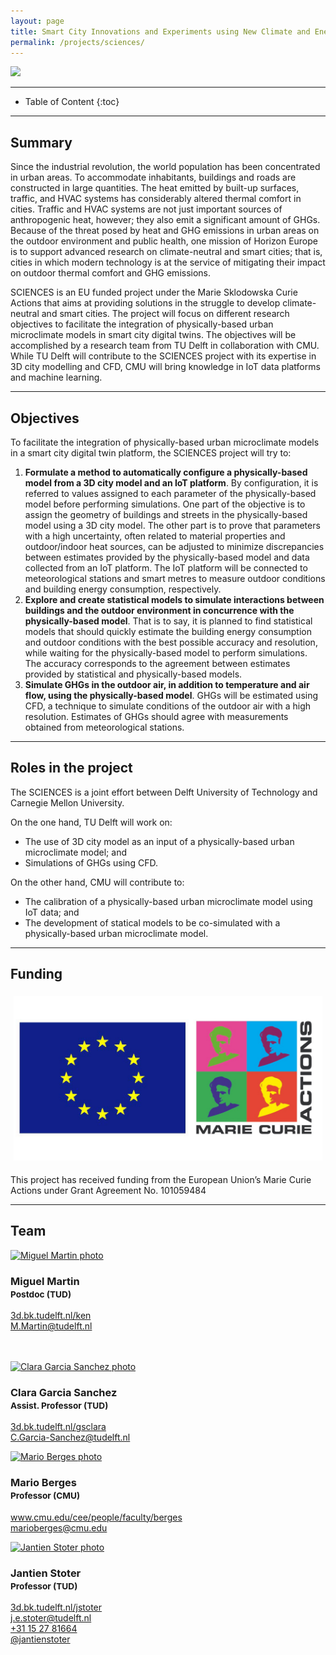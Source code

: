 ```yaml
---
layout: page
title: Smart City Innovations and Experiments using New Climate and Energy Simulations
permalink: /projects/sciences/
---
```


<div class="row">
  <div class="col-sm-14 col-xs-14"><img class="img-responsive" src="{{ "/img/projects/sciences.jpg" }}"></div>
</div>

- - -

* Table of Content
{:toc}

- - -
## Summary

Since the industrial revolution, the world population has been concentrated in urban areas. To accommodate inhabitants, buildings and roads are 
constructed in large quantities. The heat emitted by built-up surfaces, traffic, and HVAC systems has considerably altered thermal comfort in cities.
Traffic and HVAC systems are not just important sources of anthropogenic heat, however; they also emit a significant amount of GHGs. Because of the 
threat posed by heat and GHG emissions in urban areas on the outdoor environment and public health, one mission of Horizon Europe is to support
advanced research on climate-neutral and smart cities; that is, cities in which modern technology is at the service of mitigating their impact 
on outdoor thermal comfort and GHG emissions.

SCIENCES is an EU funded project under the Marie Sklodowska Curie Actions that aims at providing solutions in the struggle to develop climate-neutral
and smart cities. The project will focus on different research objectives to facilitate the integration of physically-based urban microclimate models
in smart city digital twins. The objectives will be accomplished by a research team from TU Delft in collaboration with CMU. While TU Delft will contribute
to the SCIENCES project with its expertise in 3D city modelling and CFD, CMU will bring knowledge in IoT data platforms and machine learning.


- - -
## Objectives

To facilitate the integration of physically-based urban microclimate models in a smart city digital twin platform, the SCIENCES project will try to:
1. <b>Formulate a method to automatically configure a physically-based model from a 3D city model and an IoT platform</b>. By configuration, it is referred
to values assigned to each parameter of the physically-based model before performing simulations. One part of the objective is to assign the geometry
of buildings and streets in the physically-based model using a 3D city model. The other part is to prove that parameters with a high uncertainty,
often related to material properties and outdoor/indoor heat sources, can be adjusted to minimize discrepancies between estimates provided
by the physically-based model and data collected from an IoT platform. The IoT platform will be connected to meteorological stations and smart metres
to measure outdoor conditions and building energy consumption, respectively.
2. <b>Explore and create statistical models to simulate interactions between buildings and the outdoor environment in concurrence with the physically-based
model</b>. That is to say, it is planned to find statistical models that should quickly estimate the building energy consumption and outdoor conditions
with the best possible accuracy and resolution, while waiting for the physically-based model to perform simulations. The accuracy corresponds to the
agreement between estimates provided by statistical and physically-based models.
3. <b>Simulate GHGs in the outdoor air, in addition to temperature and air flow, using the physically-based model</b>. GHGs will be estimated using 
CFD, a technique to simulate conditions of the outdoor air with a high resolution. Estimates of GHGs should agree with measurements obtained 
from meteorological stations. 


- - -
## Roles in the project

The SCIENCES is a joint effort between Delft University of Technology and Carnegie Mellon University. 

On the one hand, TU Delft will work on:
- The use of 3D city model as an input of a physically-based urban microclimate model; and
- Simulations of GHGs using CFD.

On the other hand, CMU will contribute to:
- The calibration of a physically-based urban microclimate model using IoT data; and
- The development of statical models to be co-simulated with a physically-based urban microclimate model.

- - -
## Funding

<div class="row">
<div style="padding:5px" class="col-md-4 col-sm-4 col-xs-6"><img src="/img/partners/marie_curie.jpg" alt="EU logo" ></div>
</div>

This project has received funding from the European Union’s Marie Curie Actions under Grant Agreement No. 101059484

- - -
## Team

<div class="row">

  <div class="col-md-4 col-sm-4 col-xs-8 col-xs-offset-2 col-sm-offset-0 col-md-offset-0">
      <a href="https://3d.bk.tudelft.nl/ken"><img class="img-circle img-responsive" src="{{ site.baseurl }}/img/staff/miguel.jpg" alt="Miguel Martin photo" /></a>
    <h3>Miguel Martin<br /><small>Postdoc (TUD)</small></h3>
    <p>
        <i class="fas fa-home"></i> <a href="https://3d.bk.tudelft.nl/ken">3d.bk.tudelft.nl/ken</a><br />
        <i class="fas fa-envelope"></i> <a href="mailto:M.Martin@tudelft.nl">M.Martin@tudelft.nl</a><br />
        <br />
        <br />
    </p>
  </div>

  <div class="col-md-4 col-sm-4 col-xs-8 col-xs-offset-2 col-sm-offset-0 col-md-offset-0">
        <a href="https://3d.bk.tudelft.nl/gsclara"><img class="img-circle img-responsive" src="{{ site.baseurl }}/img/staff/clara.jpg" alt="Clara Garcia Sanchez photo" /></a>
      <h3>Clara Garcia Sanchez<br /><small>Assist. Professor (TUD)</small></h3>
      <p>
          <i class="fas fa-home"></i> <a href="http://3d.bk.tudelft.nl/gsclara">3d.bk.tudelft.nl/gsclara</a><br/>
          <i class="fas fa-envelope"></i> <a href="mailto:C.Garcia-Sanchez@tudelft.nl">C.Garcia-Sanchez@tudelft.nl</a><br/>
      </p>
  </div>

  <div class="col-md-4 col-sm-4 col-xs-8 col-xs-offset-2 col-sm-offset-0 col-md-offset-0">
        <a href="https://www.cmu.edu/cee/people/faculty/berges.html"><img class="img-circle img-responsive" src="{{ site.baseurl }}/img/staff/mario.jpg" alt="Mario Berges photo" /></a>
      <h3>Mario Berges<br /><small>Professor (CMU)</small></h3>
      <p>
          <i class="fas fa-home"></i> <a href="https://www.cmu.edu/cee/people/faculty/berges.html">www.cmu.edu/cee/people/faculty/berges</a><br/>
          <i class="fas fa-envelope"></i> <a href="mailto:marioberges@cmu.edu">marioberges@cmu.edu</a><br/>
      </p>
  </div>

  <div class="col-md-4 col-sm-4 col-xs-8 col-xs-offset-2 col-sm-offset-0 col-md-offset-0">
        <a href="http://3d.bk.tudelft.nl/jstoter"><img class="img-circle img-responsive" src="{{ site.baseurl }}/img/staff/jantien.jpg" alt="Jantien Stoter photo" /></a>
      <h3>Jantien Stoter<br /><small>Professor (TUD)</small></h3>
      <p>
          <i class="fas fa-home"></i> <a href="http://3d.bk.tudelft.nl/jstoter">3d.bk.tudelft.nl/jstoter</a><br />
          <i class="fas fa-envelope"></i> <a href="mailto:j.e.stoter@tudelft.nl">j.e.stoter@tudelft.nl</a><br />
          <i class="fas fa-phone"></i> <a href="tel:+31 15 27 81664">+31 15 27 81664</a><br />
          <i class="fab fa-twitter"></i> <a href="https://twitter.com/jantienstoter">@jantienstoter</a><br />
      </p>
  </div>

</div>
